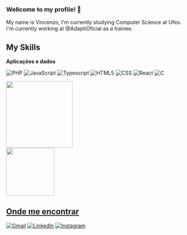 ### Wellcome to my profile! 👋

My name is Vincenzo,
I'm currently studying Computer Science at Ufes.  
I'm currently working at @AdaptiOficial as a trainee.  

## My Skills

**Aplicações e dados**

![PHP](https://img.shields.io/badge/PHP-777BB4?logo=php&logoColor=white&style=for-the-badge)
![JavaScript](https://img.shields.io/badge/JavaScript-F7DF1E?logo=javascript&logoColor=black&style=for-the-badge)
![Typescript](https://img.shields.io/badge/TypeScript-007ACC?logo=typescript&logoColor=white&style=for-the-badge)
![HTML5](https://img.shields.io/badge/HTML-239120?logo=html5&logoColor=white&style=for-the-badge)
![CSS](https://img.shields.io/badge/CSS-239120?logo=css3&logoColor=white&style=for-the-badge)
![React](https://img.shields.io/badge/React-20232A?logo=react&logoColor=61DAFB&style=for-the-badge)
![C](https://img.shields.io/badge/C-00599C?logo=c&logoColor=white&style=for-the-badge)

<div align="left">
  <a href="https://github.com/Prog-Vinsu/">
  <img height="180em" src="https://github-readme-stats.vercel.app/api?username=Prog-Vinsu&count_private=true&show_icons=true&theme=tokyonight&hide_border=true&custom_title=My%20GitHub%20Stats"/>  
  </br>
  <img height="130em" src="https://github-readme-stats.vercel.app/api/top-langs/?username=Prog-Vinsu&langs_count=6&layout=compact&theme=tokyonight&hide_border=true&hide=HTML"/>
</div>



## Onde me encontrar

<p align="left">
  <a href="mailto:tognerepoloniniv@gmail.com" title="Gmail">
  <img src="https://img.shields.io/badge/-Gmail-FF0000?style=flat-square&labelColor=FF0000&logo=gmail&logoColor=white&link=tognerepoloninig@gmail.com" alt="Gmail"/></a>
  <a href="https://www.linkedin.com/in/vincenzo-tognere-polonini-5497411bb/"" title="LinkedIn">
  <img src="https://img.shields.io/badge/-Linkedin-0e76a8?style=flat-square&logo=Linkedin&logoColor=white&link=https://www.linkedin.com/in/vincenzo-tognere-polonini-5497411bb/" alt="LinkedIn"/></a>
   <a href="https://www.instagram.com/poloniniv/" title="Instagram">
  <img src="https://img.shields.io/badge/-Instagram-DF0174?style=flat-square&labelColor=DF0174&logo=instagram&logoColor=white&link=https://www.instagram.com/poloniniv/" alt="Instagram"/></a>
</p>
